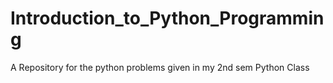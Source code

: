 # Introduction_to_Python_Programming
A Repository for the python problems given in my 2nd sem Python Class
